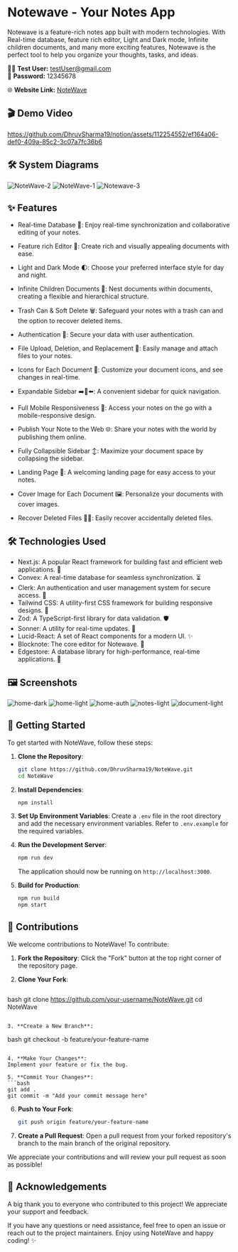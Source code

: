 # Notewave - Your Notes App

Notewave is a feature-rich notes app built with modern technologies. With Real-time database, feature rich editor, Light and Dark mode, Infinite children documents, and many more exciting features, Notewave is the perfect tool to help you organize your thoughts, tasks, and ideas.

🧑‍💻 **Test User:** testUser@gmail.com  
🔐 **Password:** 12345678

🌐 **Website Link:** [NoteWave](https://notewave-chi.vercel.app/)

## 🎬 Demo Video

https://github.com/DhruvSharma19/notion/assets/112254552/ef164a06-def0-409a-85c2-3c07a7fc36b6

## 🛠️ System Diagrams

![NoteWave-2](https://github.com/DhruvSharma19/NoteWave/assets/112254552/9dd4e428-72c2-48d1-a8e2-0b20956eb897)
![NoteWave-1](https://github.com/DhruvSharma19/NoteWave/assets/112254552/7d5f9e96-90df-42c1-adb7-94b5a5f55a34)
![Notewave-3](https://github.com/DhruvSharma19/NoteWave/assets/112254552/5f01e10d-c6ae-46af-9624-6b6ca0765bc5)

## ✨ Features

- Real-time Database 🔗: Enjoy real-time synchronization and collaborative editing of your notes.

- Feature rich Editor 📝: Create rich and visually appealing documents with ease.

- Light and Dark Mode 🌓: Choose your preferred interface style for day and night.

- Infinite Children Documents 🌲: Nest documents within documents, creating a flexible and hierarchical structure.

- Trash Can & Soft Delete 🗑️: Safeguard your notes with a trash can and the option to recover deleted items.

- Authentication 🔐: Secure your data with user authentication.

- File Upload, Deletion, and Replacement 📂: Easily manage and attach files to your notes.

- Icons for Each Document 🌠: Customize your document icons, and see changes in real-time.

- Expandable Sidebar ➡️🔀⬅️: A convenient sidebar for quick navigation.

- Full Mobile Responsiveness 📱: Access your notes on the go with a mobile-responsive design.

- Publish Your Note to the Web 🌐: Share your notes with the world by publishing them online.

- Fully Collapsible Sidebar ↕️: Maximize your document space by collapsing the sidebar.

- Landing Page 🛬: A welcoming landing page for easy access to your notes.

- Cover Image for Each Document 🖼️: Personalize your documents with cover images.

- Recover Deleted Files 🔄📄: Easily recover accidentally deleted files.

## 🛠 Technologies Used

- Next.js: A popular React framework for building fast and efficient web applications. 🚀
- Convex: A real-time database for seamless synchronization. ⏳
- Clerk: An authentication and user management system for secure access. 🔐
- Tailwind CSS: A utility-first CSS framework for building responsive designs. 🎨
- Zod: A TypeScript-first library for data validation. 🛡️
- Sonner: A utility for real-time updates. 🔄
- Lucid-React: A set of React components for a modern UI. ✨
- Blocknote: The core editor for Notewave. 📝
- Edgestore: A database library for high-performance, real-time applications. 🚀

## 🖼️ Screenshots

![home-dark](https://github.com/DhruvSharma19/notion/assets/112254552/e9b1cd32-73ca-4651-a8ac-eec4d6a8898b)
![home-light](https://github.com/DhruvSharma19/notion/assets/112254552/f30065c8-ad5b-4cef-92e8-4fc71de62998)
![home-auth](https://github.com/DhruvSharma19/notion/assets/112254552/61f5c35b-ee81-4134-b220-b526d2858313)
![notes-light](https://github.com/DhruvSharma19/notion/assets/112254552/e8ac146d-8345-4ad8-bebb-b041a2f960bf)
![document-light](https://github.com/DhruvSharma19/notion/assets/112254552/dd770173-68bb-4ce5-8209-c673dda44cd1)

## 🚀 Getting Started

To get started with NoteWave, follow these steps:

1. **Clone the Repository**:
   ```bash
   git clone https://github.com/DhruvSharma19/NoteWave.git
   cd NoteWave
   ```

2. **Install Dependencies**:
   ```bash
   npm install
   ```

3. **Set Up Environment Variables**:
   Create a `.env` file in the root directory and add the necessary environment variables. Refer to `.env.example` for the required variables.

4. **Run the Development Server**:
   ```bash
   npm run dev
   ```
   The application should now be running on `http://localhost:3000`.

5. **Build for Production**:
   ```bash
   npm run build
   npm start
   ```

## 🤝 Contributions

We welcome contributions to NoteWave! To contribute:

1. **Fork the Repository**:
   Click the "Fork" button at the top right corner of the repository page.

2. **Clone Your Fork**:
   ```

bash
   git clone https://github.com/your-username/NoteWave.git
   cd NoteWave
   ```

3. **Create a New Branch**:
   ```
   bash
   git checkout -b feature/your-feature-name
   ```

4. **Make Your Changes**:
   Implement your feature or fix the bug.

5. **Commit Your Changes**:
   ```bash
   git add .
   git commit -m "Add your commit message here"
   ```

6. **Push to Your Fork**:
   ```bash
   git push origin feature/your-feature-name
   ```

7. **Create a Pull Request**:
   Open a pull request from your forked repository's branch to the main branch of the original repository.

We appreciate your contributions and will review your pull request as soon as possible!

## 🙏 Acknowledgements
A big thank you to everyone who contributed to this project! We appreciate your support and feedback.

If you have any questions or need assistance, feel free to open an issue or reach out to the project maintainers. Enjoy using NoteWave and happy coding! ✨

